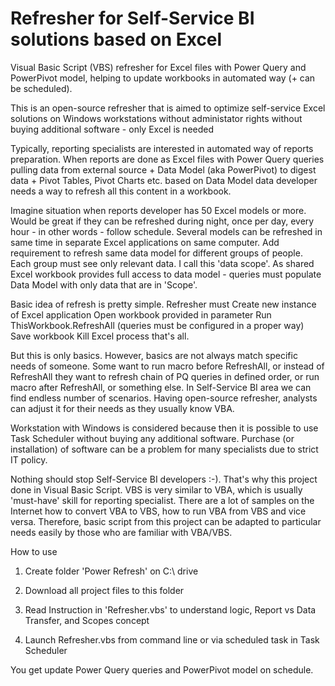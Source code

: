 # Refresher for Self-Service BI solutions based on Excel
Visual Basic Script (VBS) refresher for Excel files with Power Query and PowerPivot model, helping to update workbooks in automated way (+ can be scheduled).

This is an open-source refresher that is aimed to optimize self-service Excel solutions on Windows workstations
  without administator rights
  without buying additional software - only Excel is needed

Typically, reporting specialists are interested in automated way of reports preparation. 
When reports are done as Excel files with 
  Power Query queries pulling data from external source + 
  Data Model (aka PowerPivot) to digest data + 
  Pivot Tables, Pivot Charts etc. based on Data Model data
developer needs a way to refresh all this content in a workbook.

Imagine situation when reports developer has 50 Excel models or more. Would be great if they can be refreshed during night, once per day, every hour - in other words - follow schedule. Several models can be refreshed in same time in separate Excel applications on same computer.
Add requirement to refresh same data model for different groups of people. Each group must see only relevant data. I call this 'data scope'. As shared Excel workbook provides full access to data model - queries must populate Data Model with only data that are in 'Scope'.

Basic idea of refresh is pretty simple. 
Refresher must
  Create new instance of Excel application
  Open workbook provided in parameter
  Run ThisWorkbook.RefreshAll (queries must be configured in a proper way)
  Save workbook
  Kill Excel process
that's all.

But this is only basics. However, basics are not always match specific needs of someone. Some want to run macro before RefreshAll, or instead of RefreshAll they want to refresh chain of PQ queries in defined order, or run macro after RefreshAll, or something else. In Self-Service BI area we can find endless number of scenarios. Having open-source refresher, analysts can adjust it for their needs as they usually know VBA.

Workstation with Windows is considered because then it is possible to use Task Scheduler without buying any additional software. Purchase (or installation) of software can be a problem for many specialists due to strict IT policy.

Nothing should stop Self-Service BI developers :-). That's why this project done in Visual Basic Script.
VBS is very similar to VBA, which is usually 'must-have' skill for reporting specialist. There are a lot of samples on the Internet how to convert VBA to VBS, how to run VBA from VBS and vice versa.
Therefore, basic script from this project can be adapted to particular needs easily by those who are familiar with VBA/VBS.

How to use

1. Create folder 'Power Refresh' on C:\ drive

2. Download all project files to this folder

3. Read Instruction in 'Refresher.vbs' to understand logic, Report vs Data Transfer, and Scopes concept

4. Launch Refresher.vbs from command line or via scheduled task in Task Scheduler

You get update Power Query queries and PowerPivot model on schedule.
